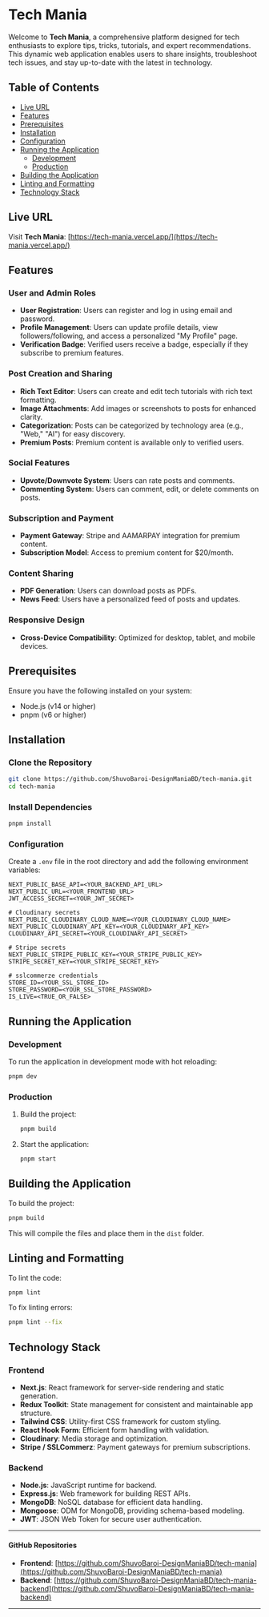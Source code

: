 # Tech Mania

Welcome to **Tech Mania**, a comprehensive platform designed for tech enthusiasts to explore tips, tricks, tutorials, and expert recommendations. This dynamic web application enables users to share insights, troubleshoot tech issues, and stay up-to-date with the latest in technology.

## Table of Contents

- [Live URL](#live-url)
- [Features](#features)
- [Prerequisites](#prerequisites)
- [Installation](#installation)
- [Configuration](#configuration)
- [Running the Application](#running-the-application)
  - [Development](#development)
  - [Production](#production)
- [Building the Application](#building-the-application)
- [Linting and Formatting](#linting-and-formatting)
- [Technology Stack](#technology-stack)

## Live URL

Visit **Tech Mania**: [https://tech-mania.vercel.app/](https://tech-mania.vercel.app/)

## Features

### User and Admin Roles
- **User Registration**: Users can register and log in using email and password.
- **Profile Management**: Users can update profile details, view followers/following, and access a personalized "My Profile" page.
- **Verification Badge**: Verified users receive a badge, especially if they subscribe to premium features.

### Post Creation and Sharing
- **Rich Text Editor**: Users can create and edit tech tutorials with rich text formatting.
- **Image Attachments**: Add images or screenshots to posts for enhanced clarity.
- **Categorization**: Posts can be categorized by technology area (e.g., "Web," "AI") for easy discovery.
- **Premium Posts**: Premium content is available only to verified users.

### Social Features
- **Upvote/Downvote System**: Users can rate posts and comments.
- **Commenting System**: Users can comment, edit, or delete comments on posts.

### Subscription and Payment
- **Payment Gateway**: Stripe and AAMARPAY integration for premium content.
- **Subscription Model**: Access to premium content for $20/month.

### Content Sharing
- **PDF Generation**: Users can download posts as PDFs.
- **News Feed**: Users have a personalized feed of posts and updates.

### Responsive Design
- **Cross-Device Compatibility**: Optimized for desktop, tablet, and mobile devices.

## Prerequisites

Ensure you have the following installed on your system:

- Node.js (v14 or higher)
- pnpm (v6 or higher)

## Installation

### Clone the Repository

```sh
git clone https://github.com/ShuvoBaroi-DesignManiaBD/tech-mania.git
cd tech-mania
```

### Install Dependencies

```sh
pnpm install
```

### Configuration

Create a `.env` file in the root directory and add the following environment variables:

```env
NEXT_PUBLIC_BASE_API=<YOUR_BACKEND_API_URL>
NEXT_PUBLIC_URL=<YOUR_FRONTEND_URL>
JWT_ACCESS_SECRET=<YOUR_JWT_SECRET>

# Cloudinary secrets
NEXT_PUBLIC_CLOUDINARY_CLOUD_NAME=<YOUR_CLOUDINARY_CLOUD_NAME>
NEXT_PUBLIC_CLOUDINARY_API_KEY=<YOUR_CLOUDINARY_API_KEY>
CLOUDINARY_API_SECRET=<YOUR_CLOUDINARY_API_SECRET>

# Stripe secrets
NEXT_PUBLIC_STRIPE_PUBLIC_KEY=<YOUR_STRIPE_PUBLIC_KEY>
STRIPE_SECRET_KEY=<YOUR_STRIPE_SECRET_KEY>

# sslcommerze credentials
STORE_ID=<YOUR_SSL_STORE_ID>
STORE_PASSWORD=<YOUR_SSL_STORE_PASSWORD>
IS_LIVE=<TRUE_OR_FALSE>
```

## Running the Application

### Development

To run the application in development mode with hot reloading:

```sh
pnpm dev
```

### Production

1. Build the project:

   ```sh
   pnpm build
   ```

2. Start the application:

   ```sh
   pnpm start
   ```

## Building the Application

To build the project:

```sh
pnpm build
```

This will compile the files and place them in the `dist` folder.

## Linting and Formatting

To lint the code:

```sh
pnpm lint
```

To fix linting errors:

```sh
pnpm lint --fix
```

## Technology Stack

### Frontend
- **Next.js**: React framework for server-side rendering and static generation.
- **Redux Toolkit**: State management for consistent and maintainable app structure.
- **Tailwind CSS**: Utility-first CSS framework for custom styling.
- **React Hook Form**: Efficient form handling with validation.
- **Cloudinary**: Media storage and optimization.
- **Stripe / SSLCommerz**: Payment gateways for premium subscriptions.

### Backend
- **Node.js**: JavaScript runtime for backend.
- **Express.js**: Web framework for building REST APIs.
- **MongoDB**: NoSQL database for efficient data handling.
- **Mongoose**: ODM for MongoDB, providing schema-based modeling.
- **JWT**: JSON Web Token for secure user authentication.

---

#### GitHub Repositories

- **Frontend**: [https://github.com/ShuvoBaroi-DesignManiaBD/tech-mania](https://github.com/ShuvoBaroi-DesignManiaBD/tech-mania)
- **Backend**: [https://github.com/ShuvoBaroi-DesignManiaBD/tech-mania-backend](https://github.com/ShuvoBaroi-DesignManiaBD/tech-mania-backend)

---